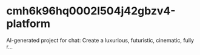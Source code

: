 # cmh6k96hq0002l504j42gbzv4-platform
AI-generated project for chat: Create a luxurious, futuristic, cinematic, fully r...
